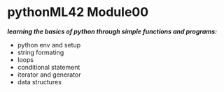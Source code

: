 # pythonML42 Module00

***learning the basics of python through simple functions and programs:***
- python env and setup
- string formating
- loops
- conditional statement
- iterator and generator
- data structures
